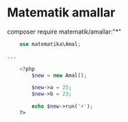 # Matematik amallar

composer require matematik/amallar:"*"

```php
    use matematika\Amal;

...

    <?php
        $new = new Amal();

        $new->a = 25;
        $new->b = 23;

        echo $new->run('+');
    ?>
```
